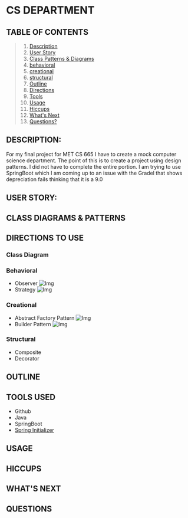 # CS DEPARTMENT
## TABLE OF CONTENTS
>1. [Description](#description)
>2. [User Story](#user-story)
>3. [Class Patterns & Diagrams](#class-diagrams--patterns)
>   1. [behavioral](#behavioral)
>   2. [creational](#creational)
>   3. [structural](#structural)
>4. [Outline](#outline)
>5. [Directions](#directions-to-use)
>6. [Tools](#tools-used)
>7. [Usage](#usage)
>8. [Hiccups](#hiccups)
>9. [What's Next](#whats-next)
>10. [Questions?](#questions)
## DESCRIPTION:

For my final project for MET CS 665 I have to create a mock computer science department. The point of this is to create a project using design patterns. I did not have to complete the entire portion. I am trying to use SpringBoot which I am coming up to an issue with the Gradel that shows depreciation fails thinking that it is a 9.0 

## USER STORY:

## CLASS DIAGRAMS & PATTERNS

## DIRECTIONS TO USE

### Class Diagram

### Behavioral
- Observer
![Img]() 
- Strategy
![Img]()

### Creational
- Abstract Factory Pattern
![Img]()
- Builder Pattern
![Img]()

### Structural
- Composite
- Decorator
## OUTLINE
## TOOLS USED
- Github
- Java
- SpringBoot
- [Spring Initializer](https://start.spring.io/)

## USAGE

## HICCUPS

## WHAT'S NEXT

## QUESTIONS